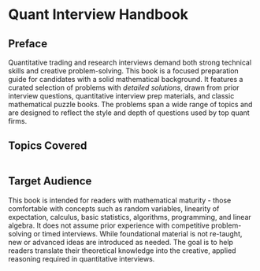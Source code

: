 # Quant Interview Handbook

## Preface

Quantitative trading and research interviews demand both strong technical skills and creative problem-solving. This book is a focused preparation guide for candidates with a solid mathematical background. It features a curated selection of problems with *detailed solutions*, drawn from prior interview questions, quantitative interview prep materials, and classic mathematical puzzle books. The problems span a wide range of topics and are designed to reflect the style and depth of questions used by top quant firms.

## Topics Covered

```{tableofcontents}
```

## Target Audience

This book is intended for readers with mathematical maturity - those comfortable with concepts such as random variables, linearity of expectation, calculus, basic statistics, algorithms, programming, and linear algebra. It does not assume prior experience with competitive problem-solving or timed interviews. While foundational material is not re-taught, new or advanced ideas are introduced as needed. The goal is to help readers translate their theoretical knowledge into the creative, applied reasoning required in quantitative interviews.
